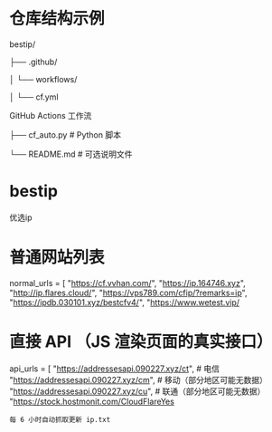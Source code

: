 # 仓库结构示例

bestip/ 

├── .github/


│   └── workflows/

│       └── cf.yml 

  GitHub Actions 工作流

├── cf_auto.py             # Python 脚本

└── README.md              # 可选说明文件

# bestip
优选ip
# 普通网站列表
normal_urls = [
    "https://cf.vvhan.com/",
    "https://ip.164746.xyz",
    "http://ip.flares.cloud/",
    "https://vps789.com/cfip/?remarks=ip",
    "https://ipdb.030101.xyz/bestcfv4/",
    "https://www.wetest.vip/
# 直接 API （JS 渲染页面的真实接口）
api_urls = [
    "https://addressesapi.090227.xyz/ct",   # 电信
    "https://addressesapi.090227.xyz/cm",   # 移动（部分地区可能无数据）
    "https://addressesapi.090227.xyz/cu",   # 联通（部分地区可能无数据）
    "https://stock.hostmonit.com/CloudFlareYes

    每 6 小时自动抓取更新 ip.txt
